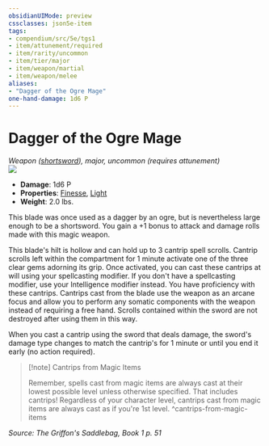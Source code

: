 ```yaml
---
obsidianUIMode: preview
cssclasses: json5e-item
tags:
- compendium/src/5e/tgs1
- item/attunement/required
- item/rarity/uncommon
- item/tier/major
- item/weapon/martial
- item/weapon/melee
aliases: 
- "Dagger of the Ogre Mage"
one-hand-damage: 1d6 P
---
```

# Dagger of the Ogre Mage
*Weapon ([shortsword](compendium/items/shortsword.md)), major, uncommon (requires attunement)*  
![](https://raw.githubusercontent.com/TheGiddyLimit/homebrew/master/_img/TGS1/Dagger-of-the-Ogre-Mage.webp#right)  

- **Damage**: 1d6 P
- **Properties**: [Finesse](/compendium/rules/item-properties.md#Finesse), [Light](/compendium/rules/item-properties.md#Light)
- **Weight**: 2.0 lbs.

This blade was once used as a dagger by an ogre, but is nevertheless large enough to be a shortsword. You gain a +1 bonus to attack and damage rolls made with this magic weapon.

This blade's hilt is hollow and can hold up to 3 cantrip spell scrolls. Cantrip scrolls left within the compartment for 1 minute activate one of the three clear gems adorning its grip. Once activated, you can cast these cantrips at will using your spellcasting modifier. If you don't have a spellcasting modifier, use your Intelligence modifier instead. You have proficiency with these cantrips. Cantrips cast from the blade use the weapon as an arcane focus and allow you to perform any somatic components with the weapon instead of requiring a free hand. Scrolls contained within the sword are not destroyed after using them in this way.

When you cast a cantrip using the sword that deals damage, the sword's damage type changes to match the cantrip's for 1 minute or until you end it early (no action required).

> [!note] Cantrips from Magic Items
> 
> Remember, spells cast from magic items are always cast at their lowest possible level unless otherwise specified. That includes cantrips! Regardless of your character level, cantrips cast from magic items are always cast as if you're 1st level.
^cantrips-from-magic-items

*Source: The Griffon's Saddlebag, Book 1 p. 51*